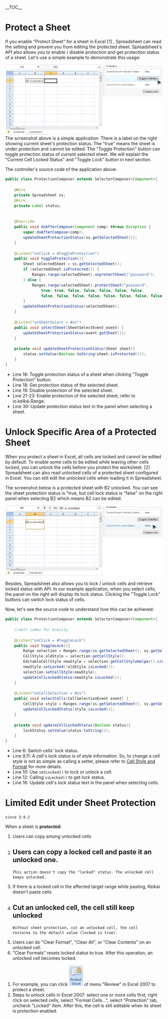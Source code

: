 \_\_TOC\_\_

# Protect a Sheet

If you enable "Protect Sheet" for a sheet in Excel \[1\] , Spreadsheet
can read the setting and prevent you from editing the protected sheet.
Spreadsheet's API also allows you to enable / disable protection and get
protection status of a sheet. Let's use a simple example to demonstrate
this usage:

![ center](/assets/images/dev-ref/zss-essentials-protection.png " center") The screenshot above
is a simple application. There is a label on the right showing current
sheet's protection status. The "true" means the sheet is under
protection and cannot be edited. The "Toggle Protection" button can
toggle protection status of current selected sheet. We will explain the
"Current Cell Locked Status" and "Toggle Lock" button in next section.

The controller's source code of the application above:

``` java
public class ProtectionComposer extends SelectorComposer<Component>{
    
    @Wire
    private Spreadsheet ss;
    @Wire
    private Label status;

    
    @Override
    public void doAfterCompose(Component comp) throws Exception {
        super.doAfterCompose(comp);
        updateSheetProtectionStatus(ss.getSelectedSheet());
    }
    
    @Listen("onClick = #toggleProtection")
    public void toggleProtection(){
        Sheet selectedSheet = ss.getSelectedSheet();
        if (selectedSheet.isProtected()) {
            Ranges.range(selectedSheet).unprotectSheet("password");
        } else {
            Ranges.range(selectedSheet).protectSheet("password",
                true, true, false, false, false, false, false,
                false, false, false, false, false, false, false, false);
        }
        updateSheetProtectionStatus(selectedSheet);
    }
    
    @Listen("onSheetSelect = #ss")
    public void selectSheet(SheetSelectEvent event) {
        updateSheetProtectionStatus(event.getSheet());
    }
    
    private void updateSheetProtectionStatus(Sheet sheet){
        status.setValue(Boolean.toString(sheet.isProtected()));
    }
}
```

  - Line 16: Toggle protection status of a sheet when clicking "Toggle
    Protection" button.
  - Line 18: Get protection status of the selected sheet.
  - Line 19: Disable protection of the selected sheet.
  - Line 21-23: Enable protection of the selected sheet, refer to
    <javadoc directory="keikai" class="true"  method="protectSheet(java.lang.String, boolean,boolean,boolean,boolean,boolean,boolean,boolean,boolean,boolean,boolean,boolean,boolean,boolean,boolean,boolean)">io.keikai.Range</javadoc>.
  - Line 30: Update protection status text in the panel when selecting a
    sheet.

# Unlock Specific Area of a Protected Sheet

When you protect a sheet in Excel, all cells are locked and cannot be
edited by default. To enable some cells to be edited while leaving other
cells locked, you can unlock the cells before you protect the worksheet.
\[2\] Spreadsheet can also read unlocked cells of a protected sheet
configured in Excel. You can still edit the unlocked cells when loading
it in Spreadsheet.

The screenshot below is a protected sheet with B2 unlocked. You can see
the sheet protection status is "true, but cell lock status is "false" on
the right panel when selecting B2 which means B2 can be edited.

![ center](/assets/images/dev-ref/zss-essentials-protection-unlock.png " center")

Besides, Spreadsheet also allows you to lock / unlock cells and retrieve
locked status with API. In our example application, when you select
cells, the panel on the right will display its lock status. Clicking the
"Toggle Lock" buttons can switch lock status of cells.

Now, let's see the source code to understand how this can be achieved:

``` java
public class ProtectionComposer extends SelectorComposer<Component>{

    //omit codes for brevity

    @Listen("onClick = #toggleLock")
    public void toggleLock(){
        Range selection = Ranges.range(ss.getSelectedSheet(), ss.getSelection());
        CellStyle oldStyle = selection.getCellStyle();
        EditableCellStyle newStyle = selection.getCellStyleHelper().createCellStyle(oldStyle);
        newStyle.setLocked(!oldStyle.isLocked());
        selection.setCellStyle(newStyle);
        updateCellLockedStatus(newStyle.isLocked());
    }
    
    @Listen("onCellSelection = #ss")
    public void selectCells(CellSelectionEvent event) {
        CellStyle style = Ranges.range(ss.getSelectedSheet(), ss.getSelection()).getCellStyle();
        updateCellLockedStatus(style.isLocked());
    }
    
    private void updateCellLockedStatus(Boolean status){
        lockStatus.setValue(status.toString());
    }
}
```

  - Line 6: Switch cells' lock status.
  - Line 9,11: A cell's lock status is of style information. So, to
    change a cell style is not as simple as calling a setter, please
    refer to [ Cell Style and
    Format](ZK_Spreadsheet_Essentials/Working_with_Spreadsheet/Handling_Data_Model/Cell_Style_and_Format "wikilink")
    for more details.
  - Line 10: Use `setLocked()` to lock or unlock a cell.
  - Line 12: Calling `isLocked()` to get lock status.
  - Line 16: Update cell's lock status text in the panel when selecting
    cells.

<references/>

# Limited Edit under Sheet Protection

`since 3.9.2`

When a sheet is **protected**:

1.  Users can copy among unlocked cells
2.  Users can copy a locked cell and paste it an unlocked one.
      -   
        This action doesn't copy the "locked" status. The unlocked cell
        keeps unlocked.
3.  If there is a locked cell in the affected target range while
    pasting, Keikai doesn't paste cells
4.  Cut an unlocked cell, the cell still keep unlocked
      -   
        Without sheet protection, cut an unlocked cell, the cell
        restores to the default value (locked is true).
5.  Users can do "Clear Format", "Clear All", or "Clear Contents" on an
    unlocked cell.
6.  "Clear Formats" resets locked status to true. After this operation,
    an unlocked cell becomes locked.

<!-- end list -->

1.  For example, you can click
    ![zss-essentials-protection-excel-icon.png](/assets/images/dev-ref/zss-essentials-protection-excel-icon.png
    "zss-essentials-protection-excel-icon.png") of menu "Review" in
    Excel 2007 to protect a sheet.
2.  Steps to unlock cells in Excel 2007: select one or more cells first,
    right click on selected cells, select "Format Cells...", select
    "Protection" tab, uncheck "Locked" item. After this, the cell is
    still editable when its sheet is protection enabled.
